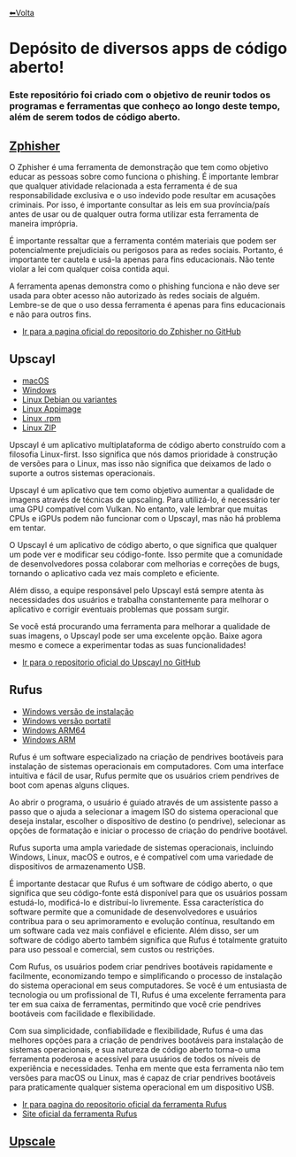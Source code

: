 [⬅Volta](https://memorise-codigos.github.io)
# Depósito de diversos apps de código aberto!
### Este repositório foi criado com o objetivo de reunir todos os programas e ferramentas que conheço ao longo deste tempo, além de serem todos de código aberto.
## [Zphisher](https://github.com/cloud-xjosematheus/Deposito-de-apps-incrives/releases/download/zphisher/zphisher.zip)
O Zphisher é uma ferramenta de demonstração que tem como objetivo educar as pessoas sobre como funciona o phishing. É importante lembrar que qualquer atividade relacionada a esta ferramenta é de sua responsabilidade exclusiva e o uso indevido pode resultar em acusações criminais. Por isso, é importante consultar as leis em sua província/país antes de usar ou de qualquer outra forma utilizar esta ferramenta de maneira imprópria.

É importante ressaltar que a ferramenta contém materiais que podem ser potencialmente prejudiciais ou perigosos para as redes sociais. Portanto, é importante ter cautela e usá-la apenas para fins educacionais. Não tente violar a lei com qualquer coisa contida aqui.

A ferramenta apenas demonstra como o phishing funciona e não deve ser usada para obter acesso não autorizado às redes sociais de alguém. Lembre-se de que o uso dessa ferramenta é apenas para fins educacionais e não para outros fins.
- [Ir para a pagina oficial do repositorio do Zphisher no GitHub](https://github.com/htr-tech/zphisher)
## Upscayl
- [macOS](https://github.com/cloud-xjosematheus/Deposito-de-apps-incrives/releases/download/res/upscayl-2.0.1-mac.dmg)
- [Windows](https://github.com/cloud-xjosematheus/Deposito-de-apps-incrives/releases/download/res/upscayl-2.0.1-win.exe)
- [Linux Debian ou variantes](https://github.com/cloud-xjosematheus/Deposito-de-apps-incrives/releases/download/res/upscayl-2.0.1-linux.deb)
- [Linux Appimage](https://github.com/cloud-xjosematheus/Deposito-de-apps-incrives/releases/download/res/upscayl-2.0.1-linux.AppImage)
- [Linux .rpm](https://github.com/cloud-xjosematheus/Deposito-de-apps-incrives/releases/download/res/upscayl-2.0.1-linux.rpm)
- [Linux ZIP](https://github.com/cloud-xjosematheus/Deposito-de-apps-incrives/releases/download/res/upscayl-2.0.1-linux.zip)

Upscayl é um aplicativo multiplataforma de código aberto construído com a filosofia Linux-first. Isso significa que nós damos prioridade à construção de versões para o Linux, mas isso não significa que deixamos de lado o suporte a outros sistemas operacionais.

Upscayl é um aplicativo que tem como objetivo aumentar a qualidade de imagens através de técnicas de upscaling. Para utilizá-lo, é necessário ter uma GPU compatível com Vulkan. No entanto, vale lembrar que muitas CPUs e iGPUs podem não funcionar com o Upscayl, mas não há problema em tentar.

O Upscayl é um aplicativo de código aberto, o que significa que qualquer um pode ver e modificar seu código-fonte. Isso permite que a comunidade de desenvolvedores possa colaborar com melhorias e correções de bugs, tornando o aplicativo cada vez mais completo e eficiente.

Além disso, a equipe responsável pelo Upscayl está sempre atenta às necessidades dos usuários e trabalha constantemente para melhorar o aplicativo e corrigir eventuais problemas que possam surgir.

Se você está procurando uma ferramenta para melhorar a qualidade de suas imagens, o Upscayl pode ser uma excelente opção. Baixe agora mesmo e comece a experimentar todas as suas funcionalidades!
- [Ir para o repositorio oficial do Upscayl no GitHub](https://github.com/upscayl/upscayl)
## Rufus
- [Windows versão de instalação](https://github.com/Memorise-codigos/Deposito-de-apps-incrives/releases/download/Rufus/rufus-3.22.exe)
- [Windows versão portatil](https://github.com/Memorise-codigos/Deposito-de-apps-incrives/releases/download/Rufus/rufus-3.22.Portable.exe)
- [Windows ARM64](https://github.com/Memorise-codigos/Deposito-de-apps-incrives/releases/download/Rufus/rufus-3.22_arm64.exe)
- [Windows ARM](https://github.com/Memorise-codigos/Deposito-de-apps-incrives/releases/download/Rufus/rufus-3.22_arm.exe)

Rufus é um software especializado na criação de pendrives bootáveis para instalação de sistemas operacionais em computadores. Com uma interface intuitiva e fácil de usar, Rufus permite que os usuários criem pendrives de boot com apenas alguns cliques.

Ao abrir o programa, o usuário é guiado através de um assistente passo a passo que o ajuda a selecionar a imagem ISO do sistema operacional que deseja instalar, escolher o dispositivo de destino (o pendrive), selecionar as opções de formatação e iniciar o processo de criação do pendrive bootável.

Rufus suporta uma ampla variedade de sistemas operacionais, incluindo Windows, Linux, macOS e outros, e é compatível com uma variedade de dispositivos de armazenamento USB.

É importante destacar que Rufus é um software de código aberto, o que significa que seu código-fonte está disponível para que os usuários possam estudá-lo, modificá-lo e distribuí-lo livremente. Essa característica do software permite que a comunidade de desenvolvedores e usuários contribua para o seu aprimoramento e evolução contínua, resultando em um software cada vez mais confiável e eficiente. Além disso, ser um software de código aberto também significa que Rufus é totalmente gratuito para uso pessoal e comercial, sem custos ou restrições.

Com Rufus, os usuários podem criar pendrives bootáveis rapidamente e facilmente, economizando tempo e simplificando o processo de instalação do sistema operacional em seus computadores. Se você é um entusiasta de tecnologia ou um profissional de TI, Rufus é uma excelente ferramenta para ter em sua caixa de ferramentas, permitindo que você crie pendrives bootáveis com facilidade e flexibilidade.

Com sua simplicidade, confiabilidade e flexibilidade, Rufus é uma das melhores opções para a criação de pendrives bootáveis para instalação de sistemas operacionais, e sua natureza de código aberto torna-o uma ferramenta poderosa e acessível para usuários de todos os níveis de experiência e necessidades. Tenha em mente que esta ferramenta não tem versões para macOS ou Linux, mas é capaz de criar pendrives bootáveis para praticamente qualquer sistema operacional em um dispositivo USB.
- [Ir para pagina do repositorio oficial da ferramenta Rufus](https://github.com/pbatard/rufus)
- [Site oficial da ferramenta Rufus](https://rufus.ie/pt_BR/)
## [Upscale](https://github.com/cloud-xjosematheus/upscale.git)
